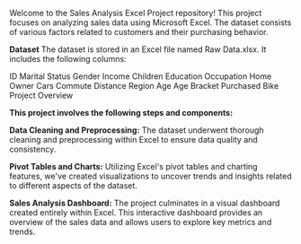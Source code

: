 Welcome to the Sales Analysis Excel Project repository! This project focuses on analyzing sales data using Microsoft Excel. The dataset consists of various factors related to customers and their purchasing behavior.

**Dataset**
The dataset is stored in an Excel file named Raw Data.xlsx. It includes the following columns:

ID
Marital Status
Gender
Income
Children
Education
Occupation
Home Owner
Cars
Commute Distance
Region
Age
Age Bracket
Purchased Bike
Project Overview

**This project involves the following steps and components:**

**Data Cleaning and Preprocessing:** The dataset underwent thorough cleaning and preprocessing within Excel to ensure data quality and consistency.

**Pivot Tables and Charts:** Utilizing Excel's pivot tables and charting features, we've created visualizations to uncover trends and insights related to different aspects of the dataset.

**Sales Analysis Dashboard:** The project culminates in a visual dashboard created entirely within Excel. This interactive dashboard provides an overview of the sales data and allows users to explore key metrics and trends.
